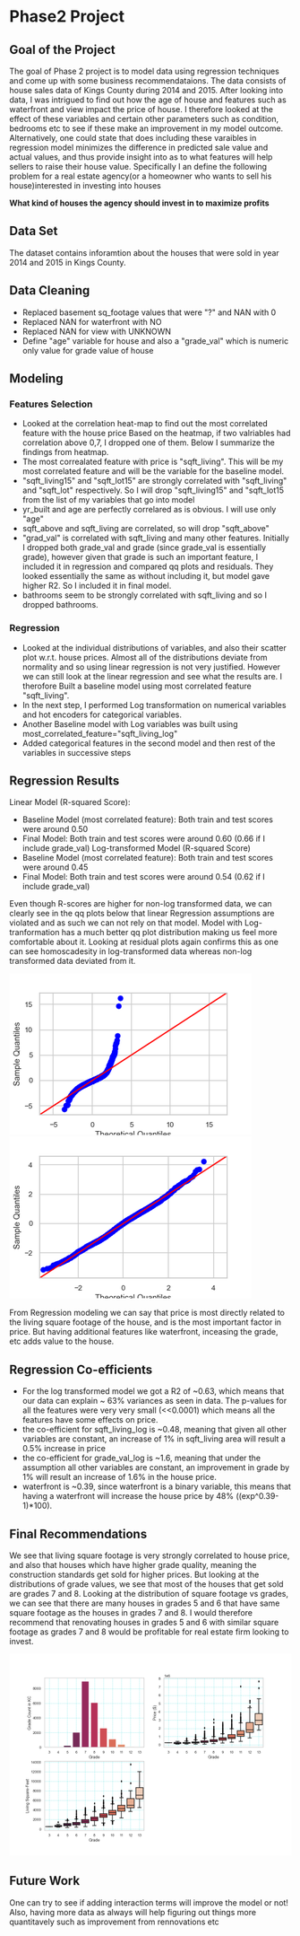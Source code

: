 # Phase2 Project
## Goal of the Project
The goal of Phase 2 project is to model data using regression techniques and come up with some business
recommendataions. The data consists of house sales data of Kings County during 2014 and 2015. After looking into data, I was intrigued to find out how the age of house and features such as waterfront and view impact the price of house. I therefore looked at the effect of these variables and certain other parameters such as condition, bedrooms etc to see if these make an improvement in my model outcome. Alternatively, one could state that does including these varaibles in regression model minimizes the difference in predicted sale value and actual values, and thus provide insight into as to what features will help sellers to raise their house value.
Specifically I an define the following problem for a real estate agency(or a homeowner who wants to sell his house)interested in investing into houses

**What kind of houses the agency should invest in to maximize profits**

## Data Set
The dataset contains inforamtion about the houses that were sold in year 2014 and 2015 in Kings County.

## Data Cleaning
  * Replaced  basement sq_footage values that were "?" and  NAN with 0 
  * Replaced NAN for waterfront with NO
  * Replaced NAN for view with UNKNOWN
  * Define "age" variable for house and also a "grade_val" which is numeric only value for grade value of house

## Modeling
### Features Selection
* Looked at the correlation heat-map to find out the most correlated feature with the house price Based on the heatmap, if two valriables had correlation above 0,7, I dropped one of them. Below I summarize the findings from heatmap.
* The most correalated feature with price is "sqft_living". This will be my most correlated feature and will be the variable for the baseline model.
* "sqft_living15" and "sqft_lot15" are strongly correlated with "sqft_living" and "sqft_lot" respectively. So I will drop "sqft_living15" and  "sqft_lot15 from the list of my variables that go into model
* yr_built and age are perfectly correlared as is obvious. I will use only "age"
* sqft_above and sqft_living are correlated, so will drop "sqft_above"
* "grad_val" is correlated with sqft_living and many other features. Initially I dropped both grade_val and grade (since grade_val is essentially grade), however given that grade is such an important feature, I included it in regression and compared qq plots and residuals. They looked essentially the same as without including it, but model gave higher R2. So I included it in final model.
* bathrooms seem to be strongly correlated with sqft_living and so I dropped bathrooms.
### Regression
* Looked at the individual distributions of variables, and also their scatter plot w.r.t. house prices. Almost all of the distributions deviate from normality and so using linear regression is not very justified. However we can still look at the linear regression and see what the results are. I therofore Built a baseline model using most correlated feature "sqft_living". 
* In the next step, I performed Log transformation on numerical variables and hot encoders for categorical variables.
* Another Baseline model with Log variables was built using most_correlated_feature="sqft_living_log"
* Added categorical features in the second model and then rest of the variables in successive steps

## Regression Results
Linear Model (R-squared Score):
   * Baseline Model (most correlated feature): Both train and test scores were around 0.50
   * Final Model: Both train and test scores were around 0.60 (0.66 if I include grade_val)
Log-transformed Model (R-squared Score)
   * Baseline Model (most correlated feature): Both train and test scores were around 0.45
   * Final Model: Both train and test scores were around 0.54 (0.62 if I include grade_val)
 
Even though R-scores are higher for non-log transformed data, we can clearly see in the qq plots below that linear Regression assumptions are violated and as such we can not rely on that model. Model with Log-tranformation has a much better qq plot distribution making us feel more comfortable about it. Looking at residual plots again confirms this as one can see homoscadesity in log-transformed data whereas non-log transformed data deviated from it.

![Linear Data](https://github.com/deepssharma/dsc-phase-2-project-v2-3/blob/main/figs/qqplot_linear.png "Linear Data") ![Log-Transformed data](https://github.com/deepssharma/dsc-phase-2-project-v2-3/blob/main/figs/qqplot_logdata.png "Log transformed data")


From Regression modeling we can say that price is most directly related to the living square footage of the house, and is the most important factor in price. But having additional features like waterfront, inceasing the grade, etc adds value to the house.

## Regression Co-efficients
* For the log transformed model we got a R2 of ~0.63, which means that our data can explain ~ 63% variances as seen in data. The p-values for all the features were very very small (<<0.0001) which means all the features have some effects on price.
* the co-efficient for sqft_living_log is ~0.48, meaning that given all other variables are constant, an increase of 1% in sqft_living area will result a 0.5% increase in price
* the co-efficient for grade_val_log is ~1.6, meaning that under the assumption all other variables are constant, an improvement in grade by 1% will result an increase of 1.6% in the house price.
* waterfront is ~0.39, since waterfront is a binary variable, this means that having a waterfront will increase the house price by 48% ((exp^0.39-1)*100).

## Final Recommendations
We see that living square footage is very strongly correlated to house price, and also that houses which have higher grade quality, meaning the construction standards get sold for higher prices. But looking at the distributions of grade values, we see that most of the houses that get sold are grades 7 and 8. Looking at the distribution of square footage vs grades, we can see that there are many houses in grades 5 and 6 that have same square footage as the houses in grades 7 and 8. I would therefore recommend that renovating houses in grades 5 and 6 with similar square footage as grades 7 and 8 would be profitable for real estate firm looking to invest.

![Business Recommendation ](https://github.com/deepssharma/dsc-phase-2-project-v2-3/blob/main/figs/business_recommendation.png)

## Future Work
One can try to see if adding interaction terms will improve the model or not! Also, having more data as always will help figuring out things more quantitavely such as improvement from rennovations etc
